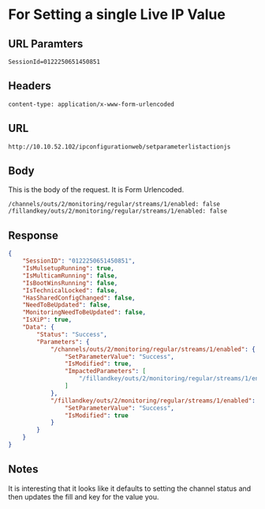 # For Setting a single Live IP Value

## URL Paramters

```shell
SessionId=0122250651450851
```

## Headers

```shell
content-type: application/x-www-form-urlencoded
```


## URL

```shell
http://10.10.52.102/ipconfigurationweb/setparameterlistactionjs
```

## Body

This is the body of the request. It is Form Urlencoded.

```shell
/channels/outs/2/monitoring/regular/streams/1/enabled: false
/fillandkey/outs/2/monitoring/regular/streams/1/enabled: false
```

## Response

```json
{
    "SessionID": "0122250651450851",
    "IsMulsetupRunning": true,
    "IsMulticamRunning": false,
    "IsBootWinsRunning": false,
    "IsTechnicalLocked": false,
    "HasSharedConfigChanged": false,
    "NeedToBeUpdated": false,
    "MonitoringNeedToBeUpdated": false,
    "IsXiP": true,
    "Data": {
        "Status": "Success",
        "Parameters": {
            "/channels/outs/2/monitoring/regular/streams/1/enabled": {
                "SetParameterValue": "Success",
                "IsModified": true,
                "ImpactedParameters": [
                    "/fillandkey/outs/2/monitoring/regular/streams/1/enabled"
                ]
            },
            "/fillandkey/outs/2/monitoring/regular/streams/1/enabled": {
                "SetParameterValue": "Success",
                "IsModified": true
            }
        }
    }
}
```

## Notes

It is interesting that it looks like it defaults to setting the channel status and then updates the fill and key for the value you. 
